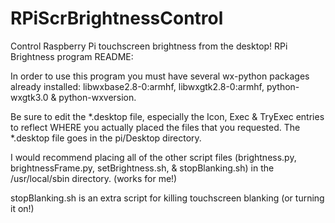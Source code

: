 # RPiScrBrightnessControl
Control Raspberry Pi touchscreen brightness from the desktop!
RPi Brightness program README:

In order to use this program you must have several wx-python packages
already installed:  libwxbase2.8-0:armhf, libwxgtk2.8-0:armhf, python-wxgtk3.0
& python-wxversion.

Be sure to edit the *.desktop file, especially the Icon, Exec & TryExec
entries to reflect WHERE you actually placed the files that you requested.
The *.desktop file goes in the pi/Desktop directory.

I would recommend placing all of the other script files (brightness.py,
brightnessFrame.py, setBrightness.sh, & stopBlanking.sh) in the /usr/local/sbin
directory. (works for me!)

stopBlanking.sh  is an extra script for killing touchscreen blanking (or
turning it on!)
